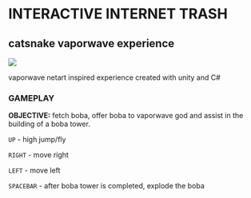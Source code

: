 # INTERACTIVE INTERNET TRASH

## catsnake vaporwave experience

<img src="catsnake.jpg">

vaporwave netart inspired experience created with unity and C#

### GAMEPLAY
**OBJECTIVE:** fetch boba, offer boba to vaporwave god and assist in the building of a boba tower.

`UP` - high jump/fly

`RIGHT` - move right

`LEFT` - move left

`SPACEBAR` - after boba tower is completed, explode the boba

